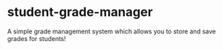 # student-grade-manager
A simple grade management system which allows you to store and save grades for students!
